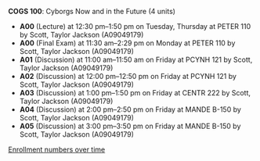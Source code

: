 **COGS 100**: Cyborgs Now and in the Future (4 units)

- **A00** (Lecture) at 12:30 pm–1:50 pm on Tuesday, Thursday at PETER 110 by Scott, Taylor Jackson (A09049179)
- **A00** (Final Exam) at 11:30 am–2:29 pm on Monday at PETER 110 by Scott, Taylor Jackson (A09049179)
- **A01** (Discussion) at 11:00 am–11:50 am on Friday at PCYNH 121 by Scott, Taylor Jackson (A09049179)
- **A02** (Discussion) at 12:00 pm–12:50 pm on Friday at PCYNH 121 by Scott, Taylor Jackson (A09049179)
- **A03** (Discussion) at 1:00 pm–1:50 pm on Friday at CENTR 222 by Scott, Taylor Jackson (A09049179)
- **A04** (Discussion) at 2:00 pm–2:50 pm on Friday at MANDE B-150 by Scott, Taylor Jackson (A09049179)
- **A05** (Discussion) at 3:00 pm–3:50 pm on Friday at MANDE B-150 by Scott, Taylor Jackson (A09049179)

[Enrollment numbers over time](./COGS100.tsv)
